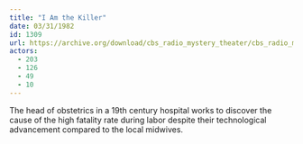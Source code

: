 ```yaml
---
title: "I Am the Killer"
date: 03/31/1982
id: 1309
url: https://archive.org/download/cbs_radio_mystery_theater/cbs_radio_mystery_theater-1301-1350.zip/cbs_radio_mystery_theater-1301-1350%2Fcbsrmt_1309_i_am_the_killer.mp3
actors:
  - 203
  - 126
  - 49
  - 10
---
```

The head of obstetrics in a 19th century hospital works to discover the cause of the high fatality rate during labor despite their technological advancement compared to the local midwives.